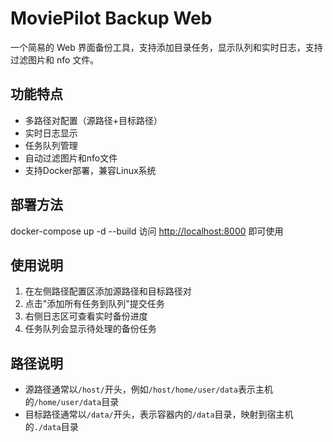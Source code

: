 # MoviePilot Backup Web

一个简易的 Web 界面备份工具，支持添加目录任务，显示队列和实时日志，支持过滤图片和 nfo 文件。

## 功能特点
- 多路径对配置（源路径+目标路径）
- 实时日志显示
- 任务队列管理
- 自动过滤图片和nfo文件
- 支持Docker部署，兼容Linux系统

## 部署方法
docker-compose up -d --build
访问 <http://localhost:8000> 即可使用

## 使用说明
1. 在左侧路径配置区添加源路径和目标路径对
2. 点击"添加所有任务到队列"提交任务
3. 右侧日志区可查看实时备份进度
4. 任务队列会显示待处理的备份任务

## 路径说明
- 源路径通常以`/host/`开头，例如`/host/home/user/data`表示主机的`/home/user/data`目录
- 目标路径通常以`/data/`开头，表示容器内的`/data`目录，映射到宿主机的`./data`目录
